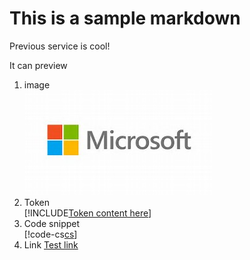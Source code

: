# This is a sample markdown
Previous service is cool!

It can preview
1. image  
   ![Microsoft Logo](images/Microsoft-logo.jpg)
2. Token  
   [!INCLUDE[Token content here](includes/token.md)]
3. Code snippet  
   [!code-cs[cs](CustomizeHrefForAzure.cs)]
4. Link [Test link](test_code.md)
